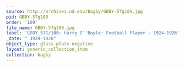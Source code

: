 ```yaml
---
source: http://archives.nd.edu/Bagby/GBBY-57g109.jpg
pid: GBBY-57g109
order: '109'
file_name: GBBY-57g109.jpg
label: 'GBBY 57G/109: Harry O''Boyle: Football Player - 1924-1926'
_date: " 1924-1926"
object_type: glass plate negative
layout: generic_collection_item
collection: bagby
---
```

